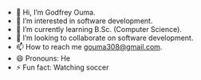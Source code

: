 - 👋 Hi, I’m Godfrey Ouma.
- 👀 I’m interested in software development.
- 🌱 I’m currently learning B.Sc. (Computer Science).
- 💞️ I’m looking to collaborate on software development.
- 📫 How to reach me gouma308@gmail.com.
- 😄 Pronouns: He
- ⚡ Fun fact: Watching soccer

<!---
Yerfdog1990/Yerfdog1990 is a ✨ special ✨ repository because its `README.md` (this file) appears on your GitHub profile.
You can click the Preview link to take a look at your changes.
--->
